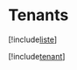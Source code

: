 # Tenants

[!include[liste](tenants.liste.autogen.md)]

[!include[tenant](tenants.tenant.autogen.md)]






